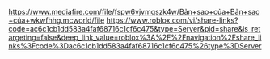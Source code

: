 
https://www.mediafire.com/file/fspw6vjvmqszk4w/Bản+sao+của+Bản+sao+của+wkwfhhg.mcworld/file
https://www.roblox.com/vi/share-links?code=ac6c1cb1dd583a4faf68716c1cf6c475&type=Server&pid=share&is_retargeting=false&deep_link_value=roblox%3A%2F%2Fnavigation%2Fshare_links%3Fcode%3Dac6c1cb1dd583a4faf68716c1cf6c475%26type%3DServer
